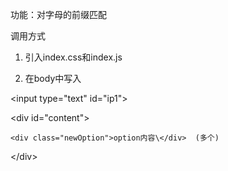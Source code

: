 功能：对字母的前缀匹配




调用方式

1. 引入index.css和index.js

2. 在body中写入

\<input type="text" id="ip1"\>

\<div id="content"\>

	<div class="newOption">option内容\</div>  (多个)

\</div\>	

